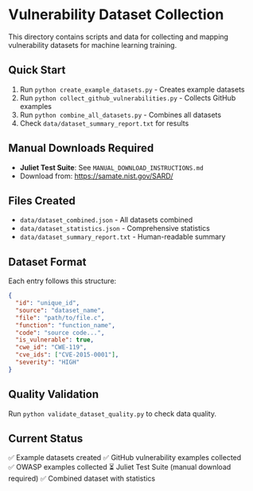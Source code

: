 # Vulnerability Dataset Collection

This directory contains scripts and data for collecting and mapping vulnerability datasets for machine learning training.

## Quick Start

1. Run `python create_example_datasets.py` - Creates example datasets
2. Run `python collect_github_vulnerabilities.py` - Collects GitHub examples  
3. Run `python combine_all_datasets.py` - Combines all datasets
4. Check `data/dataset_summary_report.txt` for results

## Manual Downloads Required

- **Juliet Test Suite**: See `MANUAL_DOWNLOAD_INSTRUCTIONS.md`
- Download from: https://samate.nist.gov/SARD/

## Files Created

- `data/dataset_combined.json` - All datasets combined
- `data/dataset_statistics.json` - Comprehensive statistics
- `data/dataset_summary_report.txt` - Human-readable summary

## Dataset Format

Each entry follows this structure:
```json
{
  "id": "unique_id",
  "source": "dataset_name", 
  "file": "path/to/file.c",
  "function": "function_name",
  "code": "source code...",
  "is_vulnerable": true,
  "cwe_id": "CWE-119",
  "cve_ids": ["CVE-2015-0001"],
  "severity": "HIGH"
}
```

## Quality Validation

Run `python validate_dataset_quality.py` to check data quality.

## Current Status

✅ Example datasets created
✅ GitHub vulnerability examples collected  
✅ OWASP examples collected
⏳ Juliet Test Suite (manual download required)
✅ Combined dataset with statistics

